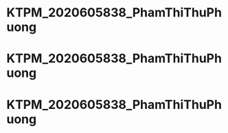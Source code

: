 ﻿# KTPM_2020605838_PhamThiThuPhuong
# KTPM_2020605838_PhamThiThuPhuong
# KTPM_2020605838_PhamThiThuPhuong
